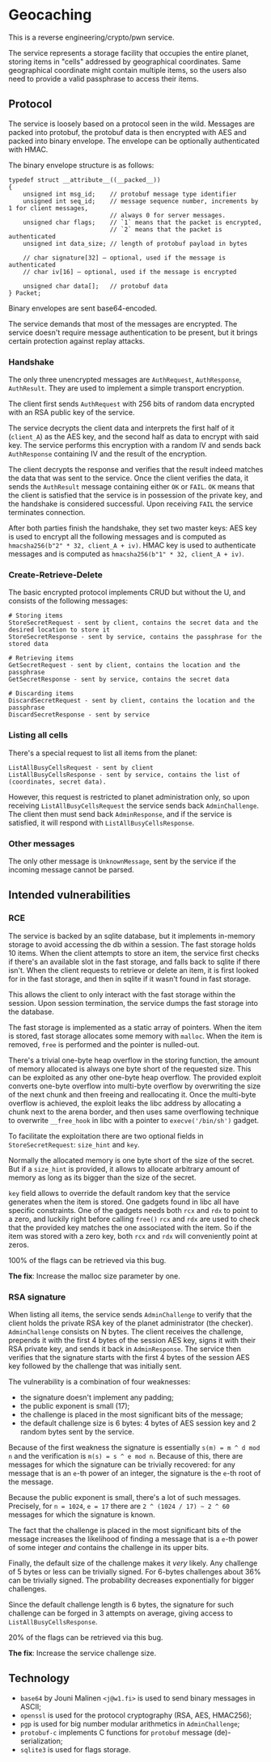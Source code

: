 # Geocaching

This is a reverse engineering/crypto/pwn service.

The service represents a storage facility that occupies the entire planet, storing items in "cells" addressed by geographical coordinates. Same geographical coordinate might contain multiple items, so the users also need to provide a valid passphrase to access their items.

## Protocol

The service is loosely based on a protocol seen in the wild. Messages are packed into protobuf, the protobuf data is then encrypted with AES and packed into binary envelope. The envelope can be optionally authenticated with HMAC.

The binary envelope structure is as follows:
```
typedef struct __attribute__((__packed__))
{
    unsigned int msg_id;    // protobuf message type identifier
    unsigned int seq_id;    // message sequence number, increments by 1 for client messages,
                            // always 0 for server messages.
    unsigned char flags;    // `1` means that the packet is encrypted,
                            // `2` means that the packet is authenticated
    unsigned int data_size; // length of protobuf payload in bytes

    // char signature[32] — optional, used if the message is authenticated
    // char iv[16] — optional, used if the message is encrypted

    unsigned char data[];   // protobuf data
} Packet;
```

Binary envelopes are sent base64-encoded.

The service demands that most of the messages are encrypted. The service doesn't require message authentication to be present, but it brings certain protection against replay attacks.

### Handshake
The only three unencrypted messages are `AuthRequest`, `AuthResponse`, `AuthResult`. They are used to implement a simple transport encryption.

The client first sends `AuthRequest` with 256 bits of random data encrypted with an RSA public key of the service.

The service decrypts the client data and interprets the first half of it (`client_A`) as the AES key, and the second half as data to encrypt with said key. The service performs this encryption with a random IV and sends back `AuthResponse` containing IV and the result of the encryption.

The client decrypts the response and verifies that the result indeed matches the data that was sent to the service. Once the client verifies the data, it sends the `AuthResult` message containing either `OK` or `FAIL`. `OK` means that the client is satisfied that the service is in possession of the private key, and the handshake is considered successful. Upon receiving `FAIL` the service terminates connection.

After both parties finish the handshake, they set two master keys: AES key is used to encrypt all the following messages and is computed as `hmacsha256(b"2" * 32, client_A + iv)`. HMAC key is used to authenticate messages and is computed as `hmacsha256(b"1" * 32, client_A + iv)`.

### Create-Retrieve-Delete

The basic encrypted protocol implements CRUD but without the U, and consists of the following messages:
```
# Storing items
StoreSecretRequest - sent by client, contains the secret data and the desired location to store it
StoreSecretResponse - sent by service, contains the passphrase for the stored data

# Retrieving items
GetSecretRequest - sent by client, contains the location and the passphrase
GetSecretResponse - sent by service, contains the secret data

# Discarding items
DiscardSecretRequest - sent by client, contains the location and the passphrase
DiscardSecretResponse - sent by service
```

### Listing all cells

There's a special request to list all items from the planet:
```
ListAllBusyCellsRequest - sent by client
ListAllBusyCellsResponse - sent by service, contains the list of (coordinates, secret data).
```

However, this request is restricted to planet administration only, so upon receiving `ListAllBusyCellsRequest` the service sends back `AdminChallenge`. The client then must send back `AdminResponse`, and if the service is satisfied, it will respond with `ListAllBusyCellsResponse`.

### Other messages

The only other message is `UnknownMessage`, sent by the service if the incoming message cannot be parsed.

## Intended vulnerabilities

### RCE

The service is backed by an sqlite database, but it implements in-memory storage to avoid accessing the db within a session. The fast storage holds 10 items. When the client attempts to store an item, the service first checks if there's an available slot in the fast storage, and falls back to sqlite if there isn't. When the client requests to retrieve or delete an item, it is first looked for in the fast storage, and then in sqlite if it wasn't found in fast storage.

This allows the client to only interact with the fast storage within the session. Upon session termination, the service dumps the fast storage into the database.

The fast storage is implemented as a static array of pointers. When the item is stored, fast storage allocates some memory with `malloc`. When the item is removed, `free` is performed and the pointer is nulled-out.

There's a trivial one-byte heap overflow in the storing function, the amount of memory allocated is always one byte short of the requested size. This can be exploited as any other one-byte heap overflow. The provided exploit converts one-byte overflow into multi-byte overflow by overwriting the size of the next chunk and then freeing and reallocating it. Once the multi-byte overflow is achieved, the exploit leaks the libc address by allocating a chunk next to the arena border, and then uses same overflowing technique to overwrite `__free_hook` in libc with a pointer to `execve('/bin/sh')` gadget.

To facilitate the exploitation there are two optional fields in `StoreSecretRequest`: `size_hint` and `key`.

Normally the allocated memory is one byte short of the size of the secret. But if a `size_hint` is provided, it allows to allocate arbitrary amount of memory as long as its bigger than the size of the secret. 

`key` field allows to override the default random key that the service generates when the item is stored. One gadgets found in libc all have specific constraints. One of the gadgets needs both `rcx` and `rdx` to point to a zero, and luckily right before calling `free()` `rcx` and `rdx` are used to check that the provided key matches the one associated with the item. So if the item was stored with a zero key, both `rcx` and `rdx` will conveniently point at zeros.

100% of the flags can be retrieved via this bug.

**The fix**: Increase the malloc size parameter by one.

### RSA signature

When listing all items, the service sends `AdminChallenge` to verify that the client holds the private RSA key of the planet administrator (the checker). `AdminChallenge` consists on N bytes. The client receives the challenge, prepends it with the first 4 bytes of the session AES key, signs it with their RSA private key, and sends it back in `AdminResponse`. The service then verifies that the signature starts with the first 4 bytes of the session AES key followed by the challenge that was initially sent.

The vulnerability is a combination of four weaknesses:
* the signature doesn't implement any padding;
* the public exponent is small (17);
* the challenge is placed in the most significant bits of the message;
* the default challenge size is 6 bytes: 4 bytes of AES session key and 2 random bytes sent by the service.

Because of the first weakness the signature is essentially `s(m) = m ^ d mod n` and the verification is `m(s) = s ^ e mod n`. Because of this, there are messages for which the signature can be trivially recovered: for any message that is an `e`-th power of an integer, the signature is the `e`-th root of the message.

Because the public exponent is small, there's a lot of such messages. Precisely, for `n = 1024`, `e = 17` there are `2 ^ (1024 / 17) ~ 2 ^ 60` messages for which the signature is known.

The fact that the challenge is placed in the most significant bits of the message increases the likelihood of finding a message that is a `e`-th power of some integer _and_ contains the challenge in its upper bits.

Finally, the default size of the challenge makes it _very_ likely. Any challenge of 5 bytes or less can be trivially signed. For 6-bytes challenges about 36% can be trivially signed. The probability decreases exponentially for bigger challenges.

Since the default challenge length is 6 bytes, the signature for such challenge can be forged in 3 attempts on average, giving access to `ListAllBusyCellsResponse`.

20% of the flags can be retrieved via this bug.

**The fix**: Increase the service challenge size.

## Technology

* `base64` by Jouni Malinen `<j@w1.fi>` is used to send binary messages in ASCII;
* `openssl` is used for the protocol cryptography (RSA, AES, HMAC256);
* `pgp` is used for big number modular arithmetics in `AdminChallenge`;
* `protobuf-c` implements C functions for `protobuf` message (de)-serialization;
* `sqlite3` is used for flags storage.
